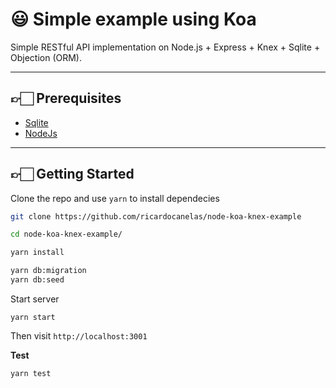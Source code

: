 # 😃 Simple example using Koa

Simple RESTful API implementation on Node.js + Express + Knex + Sqlite + Objection (ORM).

---

## 👉🏻 Prerequisites

- [Sqlite](https://www.sqlite.org)
- [NodeJs](https://nodejs.org/en/)

---

## 👉🏻 Getting Started


Clone the repo and use `yarn` to install dependecies

```bash
git clone https://github.com/ricardocanelas/node-koa-knex-example

cd node-koa-knex-example/

yarn install
```

```bash
yarn db:migration
yarn db:seed
```

Start server

```
yarn start
```

Then visit `http://localhost:3001`

**Test**

```
yarn test
```